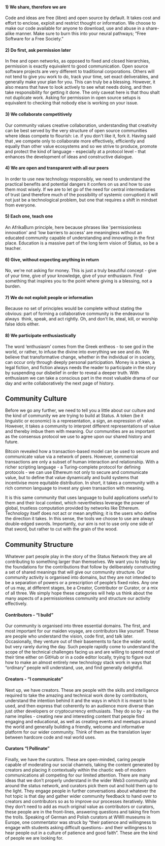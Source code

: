 #### 1\) We share, therefore we are

Code and ideas are free (libre) and open source by default. It takes
cost and effort to enclose, exploit and restrict thought or information.
We choose to make our code available for anyone to download, use and
abuse in a share-alike manner. Make sure to burn this into your neural
pathways; “Free Software for a Free Society.”

#### 2\) Do first, ask permission later

In free and open networks, as opposed to fixed and closed hierarchies,
permission is exactly equivalent to good communication. Open source
software projects are very different to traditional corporations. Others
will not tend to give you work to do, track your time, set exact
deliverables, and generally make your plan for you. This can truly be a
blessing. However, it also means that have to look actively to see what
needs doing, and then take responsibility for getting it done. The only
caveat here is that thou shalt not duplicate work. Asking for permission
in open source setups is equivalent to checking that nobody else is
working on your issue.

#### 3\) We collaborate competitively

Our community values creative collaboration, understanding that
creativity can be best served by the very structure of open source
communities where ideas compete to flourish: i.e. if you don't like it,
fork it. Having said that ,we compete only to collaborate more
effectively, efficiently and equally than other value ecosystems and so
we strive to produce, promote and protect the kind of language -
especially at a protocol level - that enhances the development of ideas
and constructive dialogue.

#### 4\) We are open and transparent with all our peers

In order to use new technology responsibly, we need to understand the
practical benefits and potential dangers it confers on us and how to use
them most wisely. If we are to let go of the need for central
intermediaries of trust (and therefore much of the possibility of
systemic corruption) it will not just be a technological problem, but
one that requires a shift in mindset from everyone.

#### 5\) Each one, teach one

An AfrikaBurn principle, here because phrases like 'permissionless
innovation' and 'low barriers to access' are meaningless without an
educated community capable of understanding and innovating in the first
place. Education is a massive part of the long term vision of Status, so
be a teacher.

#### 6\) Give, without expecting anything in return

No, we're not asking for money. This is just a truly beautiful concept -
give of your time, give of your knowledge, give of your enthusiasm. Find
something that inspires you to the point where giving is a blessing, not
a burden.

#### 7\) We do not exploit people or information

Because no set of principles would be complete without stating the
obvious: part of forming a collaborative community is the endeavour to
always  think, speak, and act rightly. Oh, and don't lie, steal, kill,
or worship false idols either.

#### 8\) We participate enthusiastically

The word ‘enthusiasm’ comes from the Greek entheos - to see god in the
world, or rather, to infuse the divine into everything we see and do. We
believe that transformative change, whether in the individual or in
society, can occur only through deeply personal participation. Money is
a token, a legal fiction, and fiction always needs the reader to
participate in the story by suspending our disbelief in order to reveal
a deeper truth. With enthusiasm we can take a conscious part in the most
valuable drama of our day and write collaboratively the next page of
history.

## Community Culture

Before we go any further, we need to tell you a little about our culture
and the kind of community we are trying to build at Status. A token (be
it linguistic or economic) is a representation, a sign, an expression of
value. However, it takes a community to interpret different
representations of value and thereby imbue them with meaning. Our
communities are as important as the consensus protocol we use to agree
upon our shared history and future.

Bitcoin revealed how a transaction-based model can be used to secure and
communicate value via a network of peers. However, commercial
transactions are only a subset of human interaction and relationship.
With a richer scripting language - a Turing-complete protocol for
defining protocols - we can use Ethereum not only to secure and
communicate value, but to define that value dynamically and build
systems that incentivise more equitable distribution. In short, it takes
a community with a rich common language to invest any given transaction
with meaning.

It is this same community that uses language to build applications
useful to them and their local context, which nevertheless leverage the
power of global, trustless computation provided by networks like
Ethereum. Technology itself does not act or mean anything; it is the
users who define the direction it takes. In this sense, the tools we
choose to use are always double-edged swords. Importantly, our aim is
not to use only one side of that sword, but rather to cut with the grain
of the wood.

## Community Structure

Whatever part people play in the story of the Status Network they are
all contributing to something larger than themselves. We want you to
help lay the foundations for the contributions that follow by
deliberately constructing a set of shared meanings that will give our
community structure. Our community activity is organised into domains,
but they are not intended to be a separation of powers or a prescription
of people’s fixed roles. Any one of us may, at different stages, be a
Creator, Contributor or Curator, or a mix of all three. We simply hope
these categories will help us think about the many aspects of a
permissionless community and structure our activity effectively.

#### Contributors - “I build”

Our community is organised into three essential domains. The first, and
most important for our maiden voyage, are contributors like yourself.
These are people who understand the vision, code first, and talk later.
Occasionally, they venture out of their basements to face the wider
world, but very rarely during the day. Such people rapidly come to
understand the scope of the technical challenges facing us and are
willing to spend most of their time either on GitHub or in a code editor
locally, trying to figure out how to make an almost entirely new
technology stack work in ways that “ordinary” people will understand,
use, and find generally delightful.

#### Creators - “I communicate”

Next up, we have creators. These are people with the skills and
intelligence required to take the amazing and technical work done by
contributors, understand the intention behind it and the ways in which
it is meant to be used, and then express that coherently to an audience
more diverse than just other developers or cryptocurrency enthusiasts.
They do so by - as the name implies - creating new and interesting
content that people find engaging and educational, as well as creating
events and meetups around the world and generally building a friendly,
welcome and informative platform for our wider community. Think of them
as the translation layer between hardcore code and real world uses.

#### Curators “I Pollinate”

Finally, we have the curators. These are open-minded, caring people
capable of moderating our social channels, taking the content generated
by creators and placing it contextually within the chaotic web of modern
communications all competing for our limited attention. There are many
ideas that we don’t properly understand in the wider Web3 community and
around the status network, and curators pick them out and hold them up
to the light. They engage people in further conversations about whatever
the hot topic is that day and gather wider community feedback to hand
over to creators and contributors so as to improve our processes
iteratively. While they don’t need to add as much original value as
contributors or curators, these people are in the front-lines, answering
questions and taking fire from the trolls. Speaking of German and Polish
curators at WWII museums in Europe, one commentator was struck by “their
patience and willingness to engage with students asking difficult
questions− and their willingness to hear people out in a culture of
patience and good faith”. These are the kind of people we are looking
for.